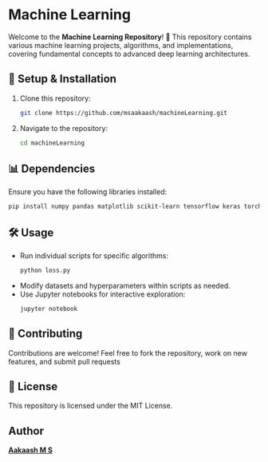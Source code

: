 # Machine Learning 

Welcome to the **Machine Learning Repository**! 🚀 This repository contains various machine learning projects, algorithms, and implementations, covering fundamental concepts to advanced deep learning architectures.


## 📌 Setup & Installation
1. Clone this repository:
   ```bash
   git clone https://github.com/msaakaash/machineLearning.git
   ```
2. Navigate to the repository:
   ```bash
   cd machineLearning
   ```

## 📊 Dependencies
Ensure you have the following libraries installed:
```bash
pip install numpy pandas matplotlib scikit-learn tensorflow keras torch
```

## 🛠 Usage
- Run individual scripts for specific algorithms:
  ```bash
  python loss.py
  ```
- Modify datasets and hyperparameters within scripts as needed.
- Use Jupyter notebooks for interactive exploration:
  ```bash
  jupyter notebook
  ```


## 🤝 Contributing  
Contributions are welcome! Feel free to fork the repository, work on new features, and submit pull requests

## 📜 License
This repository is licensed under the MIT License.


## Author
[**Aakaash M S**](https://github.com/msaakaash)

